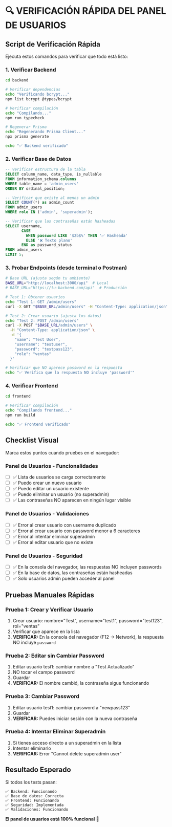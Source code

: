 # 🔍 VERIFICACIÓN RÁPIDA DEL PANEL DE USUARIOS

## Script de Verificación Rápida

Ejecuta estos comandos para verificar que todo está listo:

### 1. Verificar Backend

```bash
cd backend

# Verificar dependencias
echo "Verificando bcrypt..."
npm list bcrypt @types/bcrypt

# Verificar compilación
echo "Compilando..."
npm run typecheck

# Regenerar Prisma
echo "Regenerando Prisma Client..."
npx prisma generate

echo "✅ Backend verificado"
```

### 2. Verificar Base de Datos

```sql
-- Verificar estructura de la tabla
SELECT column_name, data_type, is_nullable
FROM information_schema.columns 
WHERE table_name = 'admin_users'
ORDER BY ordinal_position;

-- Verificar que existe al menos un admin
SELECT COUNT(*) as admin_count 
FROM admin_users 
WHERE role IN ('admin', 'superadmin');

-- Verificar que las contraseñas están hasheadas
SELECT username, 
       CASE 
         WHEN password LIKE '$2b$%' THEN '✅ Hasheada'
         ELSE '❌ Texto plano'
       END as password_status
FROM admin_users
LIMIT 5;
```

### 3. Probar Endpoints (desde terminal o Postman)

```bash
# Base URL (ajusta según tu ambiente)
BASE_URL="http://localhost:3000/api"  # Local
# BASE_URL="https://tu-backend.com/api"  # Producción

# Test 1: Obtener usuarios
echo "Test 1: GET /admin/users"
curl -X GET "$BASE_URL/admin/users" -H "Content-Type: application/json"

# Test 2: Crear usuario (ajusta los datos)
echo "Test 2: POST /admin/users"
curl -X POST "$BASE_URL/admin/users" \
  -H "Content-Type: application/json" \
  -d '{
    "name": "Test User",
    "username": "testuser",
    "password": "testpass123",
    "role": "ventas"
  }'

# Verificar que NO aparece password en la respuesta
echo "✅ Verifica que la respuesta NO incluye 'password'"
```

### 4. Verificar Frontend

```bash
cd frontend

# Verificar compilación
echo "Compilando frontend..."
npm run build

echo "✅ Frontend verificado"
```

## Checklist Visual

Marca estos puntos cuando pruebes en el navegador:

### Panel de Usuarios - Funcionalidades
- [ ] ✅ Lista de usuarios se carga correctamente
- [ ] ✅ Puedo crear un nuevo usuario
- [ ] ✅ Puedo editar un usuario existente
- [ ] ✅ Puedo eliminar un usuario (no superadmin)
- [ ] ✅ Las contraseñas NO aparecen en ningún lugar visible

### Panel de Usuarios - Validaciones
- [ ] ✅ Error al crear usuario con username duplicado
- [ ] ✅ Error al crear usuario con password menor a 6 caracteres
- [ ] ✅ Error al intentar eliminar superadmin
- [ ] ✅ Error al editar usuario que no existe

### Panel de Usuarios - Seguridad
- [ ] ✅ En la consola del navegador, las respuestas NO incluyen passwords
- [ ] ✅ En la base de datos, las contraseñas están hasheadas
- [ ] ✅ Solo usuarios admin pueden acceder al panel

## Pruebas Manuales Rápidas

### Prueba 1: Crear y Verificar Usuario
1. Crear usuario: nombre="Test", username="test1", password="test123", rol="ventas"
2. Verificar que aparece en la lista
3. **VERIFICAR:** En la consola del navegador (F12 → Network), la respuesta NO incluye `password`

### Prueba 2: Editar sin Cambiar Password
1. Editar usuario test1: cambiar nombre a "Test Actualizado"
2. NO tocar el campo password
3. Guardar
4. **VERIFICAR:** El nombre cambió, la contraseña sigue funcionando

### Prueba 3: Cambiar Password
1. Editar usuario test1: cambiar password a "newpass123"
2. Guardar
3. **VERIFICAR:** Puedes iniciar sesión con la nueva contraseña

### Prueba 4: Intentar Eliminar Superadmin
1. Si tienes acceso directo a un superadmin en la lista
2. Intentar eliminarlo
3. **VERIFICAR:** Error "Cannot delete superadmin user"

## Resultado Esperado

Si todos los tests pasan:
```
✅ Backend: Funcionando
✅ Base de datos: Correcta
✅ Frontend: Funcionando
✅ Seguridad: Implementada
✅ Validaciones: Funcionando
```

**El panel de usuarios está 100% funcional** 🎉

